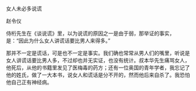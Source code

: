 女人未必多说谎

赵令仪

  

侍桁先生在《谈说谎》里，以为说谎的原因之一是由于弱，那举证的事实，是：“因此为什么女人讲谎话要比男人来得多。”

那并不一定是谎话，可是也不一定是事实。我们确也常常从男人们的嘴里，听说是女人讲谎话要比男人多，不过却也并无实证，也没有统计。叔本华先生痛骂女人，他死后，从他的书籍里发见了医梅毒的药方；还有一位奥国的青年学者，我忘记了他的姓氏，做了一大本书，说女人和谎话是分不开的，然而他后来自杀了。我恐怕他自己正有神经病。